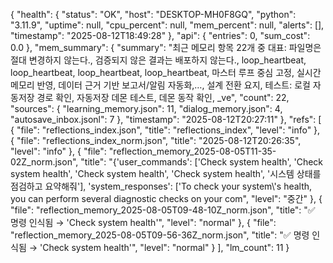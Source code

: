 ﻿{
  "health": {
    "status": "OK",
    "host": "DESKTOP-MH0F8GQ",
    "python": "3.11.9",
    "uptime": null,
    "cpu_percent": null,
    "mem_percent": null,
    "alerts": [],
    "timestamp": "2025-08-12T18:49:28"
  },
  "api": {
    "entries": 0,
    "sum_cost": 0.0
  },
  "mem_summary": {
    "summary": "최근 메모리 항목 22개 중 대표: 파일명은 절대 변경하지 않는다., 검증되지 않은 결과는 배포하지 않는다., loop_heartbeat, loop_heartbeat, loop_heartbeat, loop_heartbeat, 마스터 루프 중심 고정, 실시간 메모리 반영, 데이터 근거 기반 보고서/알림 자동화,…, 설계 전환 요지, 테스트: 로컬 자동저장 경로 확인, 자동저장 데몬 테스트, 데몬 동작 확인, _ve",
    "count": 22,
    "sources": {
      "learning_memory.json": 11,
      "dialog_memory.json": 4,
      "autosave_inbox.jsonl": 7
    },
    "timestamp": "2025-08-12T20:27:11"
  },
  "refs": [
    {
      "file": "reflections_index.json",
      "title": "reflections_index",
      "level": "info"
    },
    {
      "file": "reflections_index_norm.json",
      "title": "2025-08-12T20:26:35",
      "level": "info"
    },
    {
      "file": "reflection_memory_2025-08-05T11-35-02Z_norm.json",
      "title": "{'user_commands': ['Check system health', 'Check system health', 'Check system health', 'Check system health', '시스템 상태를 점검하고 요약해줘'], 'system_responses': ['To check your system\\'s health, you can perform several diagnostic checks on your com",
      "level": "중간"
    },
    {
      "file": "reflection_memory_2025-08-05T09-48-10Z_norm.json",
      "title": "✅ 명령 인식됨 → 'Check system health'",
      "level": "normal"
    },
    {
      "file": "reflection_memory_2025-08-05T09-56-36Z_norm.json",
      "title": "✅ 명령 인식됨 → 'Check system health'",
      "level": "normal"
    }
  ],
  "lm_count": 11
}

